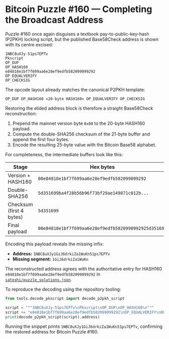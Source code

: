 # Bitcoin Puzzle #160 — Completing the Broadcast Address

Puzzle #160 once again disguises a textbook pay-to-public-key-hash (P2PKH)
locking script, but the published Base58Check address is shown with its
centre excised:

```
1NBC8uXJy-51ps7EPTv
Pkscript
OP_DUP
OP_HASH160
e84818e1bf7f699aa6e28ef9edfb582099099292
OP_EQUALVERIFY
OP_CHECKSIG
```

The opcode layout already matches the canonical P2PKH template:

```
OP_DUP OP_HASH160 <20-byte HASH160> OP_EQUALVERIFY OP_CHECKSIG
```

Restoring the elided address block is therefore a straight Base58Check
reconstruction:

1. Prepend the mainnet version byte `0x00` to the 20-byte HASH160 payload.
2. Compute the double-SHA256 checksum of the 21-byte buffer and append the
   first four bytes.
3. Encode the resulting 25-byte value with the Bitcoin Base58 alphabet.

For completeness, the intermediate buffers look like this:

| Stage | Hex bytes |
|-------|-----------|
| Version + HASH160 | `00e84818e1bf7f699aa6e28ef9edfb582099099292` |
| Double-SHA256     | `5d351699ba4f28b56b96f73bf29ae149871c012b...` |
| Checksum (first 4 bytes) | `5d351699` |
| Final payload     | `00e84818e1bf7f699aa6e28ef9edfb5820990992925d351699` |

Encoding this payload reveals the missing infix:

- **Address:** `1NBC8uXJy1GiJ6drkiZa1WuKn51ps7EPTv`
- **Missing segment:** `1GiJ6drkiZa1WuKn`

The reconstructed address agrees with the authoritative entry for
HASH160 `e84818e1bf7f699aa6e28ef9edfb582099099292` in
[`satoshi/puzzle_solutions.json`](../satoshi/puzzle_solutions.json).

To reproduce the decoding using the repository tooling:

```python
from tools.decode_pkscript import decode_p2pkh_script

script = """1NBC8uXJy-51ps7EPTv\nPkscript\nOP_DUP\nOP_HASH160\n"""
script += "e84818e1bf7f699aa6e28ef9edfb582099099292\nOP_EQUALVERIFY\nOP_CHECKSIG"
print(decode_p2pkh_script(script).address)
```

Running the snippet prints `1NBC8uXJy1GiJ6drkiZa1WuKn51ps7EPTv`, confirming the
restored address for Bitcoin Puzzle #160.
